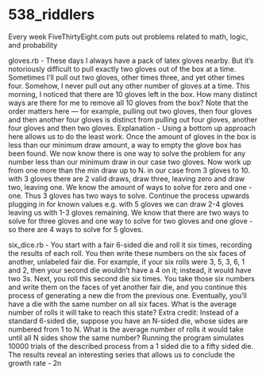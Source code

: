 # 538_riddlers
Every week FiveThirtyEight.com puts out problems related to math, logic, and probability

gloves.rb -
These days I always have a pack of latex gloves nearby. But it’s notoriously difficult to pull exactly two gloves out of the box at a time. Sometimes I’ll pull out two gloves, other times three, and yet other times four. Somehow, I never pull out any other number of gloves at a time.
This morning, I noticed that there are 10 gloves left in the box. How many distinct ways are there for me to remove all 10 gloves from the box? Note that the order matters here — for example, pulling out two gloves, then four gloves and then another four gloves is distinct from pulling out four gloves, another four gloves and then two gloves.
Explanation - Using a bottom up approach here allows us to do the least work. Once the amount of gloves in the box is less than our minimum draw amount, a way to empty the glove box has been found. We now know there is one way to solve the problem for any number less than our minimum draw in our case two gloves. Now work up from one more than the min draw up to N. in our case from 3 gloves to 10. with 3 gloves there are 2 valid draws, draw three, leaving zero and draw two, leaving one. We know the amount of ways to solve for zero and one - one. Thus 3 gloves has two ways to solve. Continue the process upwards plugging in for known values e.g. with 5 gloves we can draw 2-4 gloves leaving us with 1-3 gloves remaining. We know that there are two ways to solve for three gloves and one way to solve for two gloves and one glove - so there are 4 ways to solve for 5 gloves. 

six_dice.rb - 
You start with a fair 6-sided die and roll it six times, recording the results of each roll. You then write these numbers on the six faces of another, unlabeled fair die. For example, if your six rolls were 3, 5, 3, 6, 1 and 2, then your second die wouldn’t have a 4 on it; instead, it would have two 3s.
Next, you roll this second die six times. You take those six numbers and write them on the faces of yet another fair die, and you continue this process of generating a new die from the previous one.
Eventually, you’ll have a die with the same number on all six faces. What is the average number of rolls it will take to reach this state?
Extra credit: Instead of a standard 6-sided die, suppose you have an N-sided die, whose sides are numbered from 1 to N. What is the average number of rolls it would take until all N sides show the same number? Running the program simulates 10000 trials of the described process from a 1 sided die to a fifty sided die. The results reveal an interesting series that allows us to conclude the growth rate - 2n
